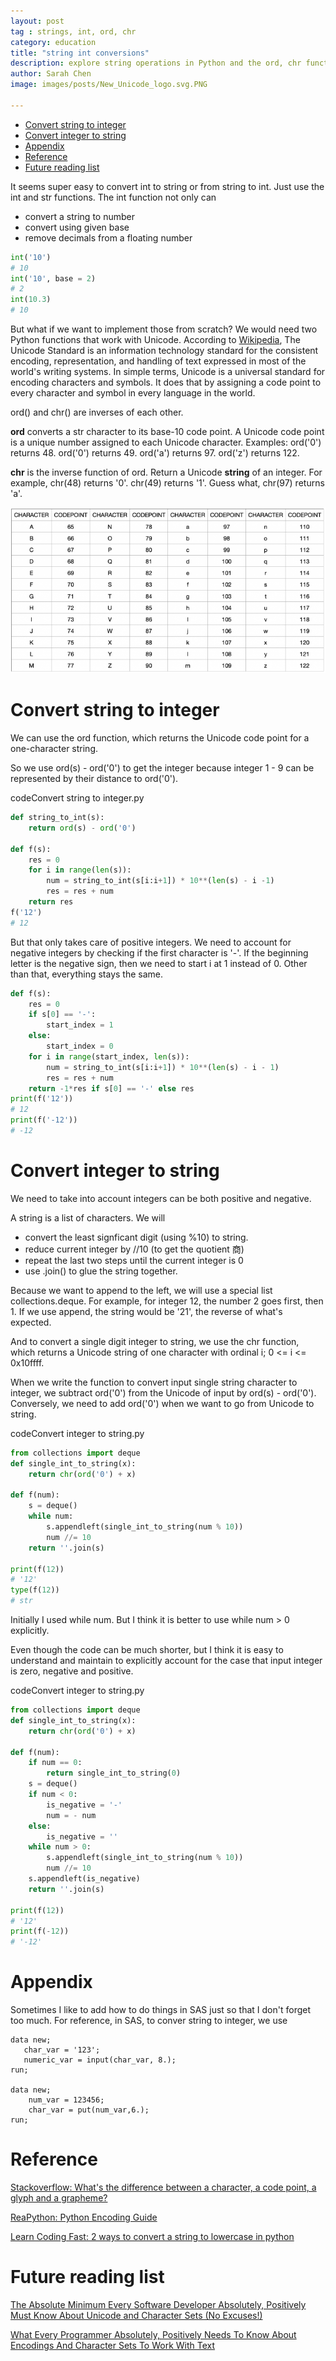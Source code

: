 ```yaml
---
layout: post
tag : strings, int, ord, chr
category: education
title: "string int conversions"
description: explore string operations in Python and the ord, chr functions
author: Sarah Chen
image: images/posts/New_Unicode_logo.svg.PNG

---
```

- [Convert string to integer](#convert-string-to-integer)
- [Convert integer to string](#convert-integer-to-string)
- [Appendix](#appendix)
- [Reference](#reference)
- [Future reading list](#future-reading-list)


It seems super easy to convert int to string or from string to int.  Just use the <span class="coding">int</span> and <span class="coding">str</span> functions.   The <span class="coding">int</span> function not only can 
- convert a string to number
- convert using given base
- remove decimals from a floating number 
    
```python
int('10')
# 10
int('10', base = 2)
# 2
int(10.3)
# 10
```
But what if we want to implement those from scratch?  We would need two Python functions that work with Unicode.    According to [Wikipedia](https://en.wikipedia.org/wiki/Unicode), The Unicode Standard is an information technology standard for the consistent encoding, representation, and handling of text expressed in most of the world's writing systems.  In simple terms, Unicode is a universal standard for encoding characters and symbols. It does that by assigning a code point to every character and symbol in every language in the world.

<span class="coding">ord()</span> and <span class="coding">chr()</span> are inverses of each other.  

**ord** converts a str character to its base-10 code point.  A Unicode code point is a unique number assigned to each Unicode character.  Examples:  <span class="coding">ord('0')</span> returns 48. <span class="coding">ord('0')</span> returns 49.  <span class="coding">ord('a')</span> returns 97.  <span class="coding">ord('z')</span> returns 122. 
  
**chr** is the inverse function of ord.  Return a Unicode **string** of an integer.  For example, <span class="coding">chr(48)</span> returns '0'. <span class="coding">chr(49)</span> returns '1'.  Guess what, <span class="coding">chr(97)</span> returns 'a'.  

![codepoint](../images/posts/codepoint.png)

# Convert string to integer

We can use the <span class="coding">ord</span> function, which returns the Unicode code point for a one-character string. 

So we use <span class="coding">ord(s) - ord('0')</span> to get the integer because integer 1 - 9 can be represented by their distance to ord('0').

<div class="code-head"><span>code</span>Convert string to integer.py</div>

```py
def string_to_int(s):
    return ord(s) - ord('0')

def f(s):
    res = 0
    for i in range(len(s)):
        num = string_to_int(s[i:i+1]) * 10**(len(s) - i -1)
        res = res + num
    return res
f('12')
# 12
```
But that only takes care of positive integers.  We need to account for negative integers by checking if the first character is '-'.
If the beginning letter is the negative sign, then we need to start <span class="coding">i</span> at 1 instead of 0.  Other than that, everything stays the same. 
```python
def f(s):
    res = 0
    if s[0] == '-':
        start_index = 1
    else:
        start_index = 0
    for i in range(start_index, len(s)):
        num = string_to_int(s[i:i+1]) * 10**(len(s) - i - 1)
        res = res + num
    return -1*res if s[0] == '-' else res
print(f('12'))  
# 12  
print(f('-12'))    
# -12
```

# Convert integer to string

We need to take into account integers can be both positive and negative. 

A string is a list of characters.  We will 
- convert the least signficant digit (using <span class="coding">%10</span>) to string.  
- reduce current integer by //10 (to get the quotient 商)
- repeat the last two steps until the current integer is 0
- use .join() to glue the string together. 

Because we want to append to the left, we will use a special list <span class="coding">collections.deque</span>.  For example, for integer 12, the number 2 goes first, then 1.  If we use append, the string would be '21', the reverse of what's expected.  

And to convert a single digit integer to string, we use the <span class="coding">chr</span> function, which returns a Unicode string of one character with ordinal i; 0 <= i <= 0x10ffff.

When we write the function to convert input single string character to integer, we subtract ord('0') from the Unicode of input by <span class="coding">ord(s) - ord('0')</span>.   Conversely, we need to add <span class="coding">ord('0')</span> when we want to go from Unicode to string. 

<div class="code-head"><span>code</span>Convert integer to string.py</div>

```py
from collections import deque
def single_int_to_string(x):
    return chr(ord('0') + x)

def f(num):
    s = deque()
    while num:
        s.appendleft(single_int_to_string(num % 10))
        num //= 10 
    return ''.join(s)

print(f(12))
# '12'
type(f(12))
# str
```

Initially I used <span class="coding">while num</span>.  But I think it is better to use <span class="coding">while num > 0</span> explicitly. 

Even though the code can be much shorter, but I think it is easy to understand and maintain to explicitly account for the case that input integer is zero, negative and positive. 

<div class="code-head"><span>code</span>Convert integer to string.py</div>

```py
from collections import deque
def single_int_to_string(x):
    return chr(ord('0') + x)

def f(num):
    if num == 0:
        return single_int_to_string(0)
    s = deque()
    if num < 0:
        is_negative = '-' 
        num = - num
    else:
        is_negative = ''
    while num > 0:
        s.appendleft(single_int_to_string(num % 10))
        num //= 10 
    s.appendleft(is_negative)
    return ''.join(s)

print(f(12))
# '12'
print(f(-12))
# '-12'
```

# Appendix
Sometimes I like to add how to do things in SAS just so that I don't forget too much.  For reference, in SAS, to conver string to integer, we use

```sas
data new;
   char_var = '123';
   numeric_var = input(char_var, 8.);
run;

data new;
    num_var = 123456;
    char_var = put(num_var,6.);
run;
```

# Reference

[Stackoverflow: What's the difference between a character, a code point, a glyph and a grapheme?](https://stackoverflow.com/questions/27331819/whats-the-difference-between-a-character-a-code-point-a-glyph-and-a-grapheme)

[ReaPython: Python Encoding Guide](https://realpython.com/python-encodings-guide/)

[Learn Coding Fast: 2 ways to convert a string to lowercase in python](https://learncodingfast.com/2-ways-to-convert-a-string-to-lowercase-in-python/)
# Future reading list
[The Absolute Minimum Every Software Developer Absolutely, Positively Must Know About Unicode and Character Sets (No Excuses!)](https://www.joelonsoftware.com/2003/10/08/the-absolute-minimum-every-software-developer-absolutely-positively-must-know-about-unicode-and-character-sets-no-excuses/)  

[What Every Programmer Absolutely, Positively Needs To Know About Encodings And Character Sets To Work With Text](https://kunststube.net/encoding/)